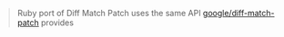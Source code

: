 > Ruby port of Diff Match Patch uses the same API [google/diff-match-patch](https://github.com/google/diff-match-patch) provides
